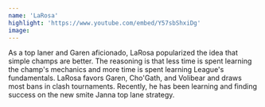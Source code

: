 ```yaml
---
name: 'LaRosa'
highlight: 'https://www.youtube.com/embed/Y57sbShxiDg'
image:
---
```


As a top laner and Garen aficionado, LaRosa popularized the idea that simple champs are better. The reasoning is that less time is spent learning the champ's mechanics and more time is spent learning League's fundamentals. LaRosa favors Garen, Cho'Gath, and Volibear and draws most bans in clash tournaments. Recently, he has been learning and finding success on the new smite Janna top lane strategy.